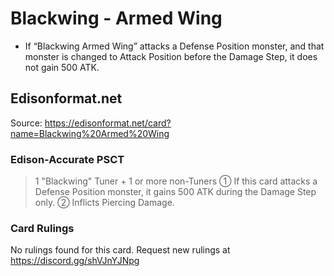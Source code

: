 # Blackwing - Armed Wing

*   If “Blackwing Armed Wing” attacks a Defense Position monster, and that monster is changed to Attack Position before the Damage Step, it does not gain 500 ATK.

## Edisonformat.net

Source: https://edisonformat.net/card?name=Blackwing%20Armed%20Wing

### Edison-Accurate PSCT

> 1 "Blackwing" Tuner + 1 or more non-Tuners
> ① If this card attacks a Defense Position monster, it gains 500 ATK during the Damage Step only.
> ② Inflicts Piercing Damage.

### Card Rulings

No rulings found for this card. Request new rulings at https://discord.gg/shVJnYJNpg
            